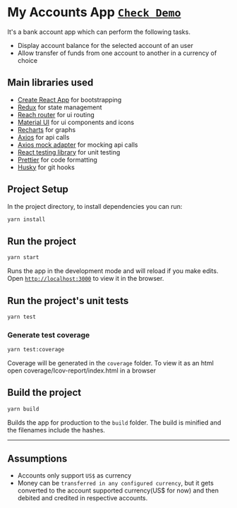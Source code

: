 # My Accounts App [`Check Demo`](https://textnav.github.io/my-accounts/)

It's a bank account app which can perform the following tasks.

- Display account balance for the selected account of an user
- Allow transfer of funds from one account to another in a currency of choice

## Main libraries used

- [Create React App](https://github.com/facebook/create-react-app) for bootstrapping
- [Redux](https://redux.js.org/) for state management
- [Reach router](https://reach.tech/router/) for ui routing
- [Material UI](https://material-ui.com/) for ui components and icons
- [Recharts](https://recharts.org/en-US/) for graphs
- [Axios](https://github.com/axios/axios) for api calls
- [Axios mock adapter](https://github.com/ctimmerm/axios-mock-adapter) for mocking api calls
- [React testing library](https://github.com/testing-library/react-testing-library) for unit testing
- [Prettier](https://prettier.io/) for code formatting
- [Husky](https://typicode.github.io/husky/#/) for git hooks

## Project Setup

In the project directory, to install dependencies you can run:

```bash
yarn install
```

## Run the project

```bash
yarn start
```

Runs the app in the development mode and will reload if you make edits.
Open [`http://localhost:3000`](http://localhost:3000) to view it in the browser.

## Run the project's unit tests

```bash
yarn test
```

### Generate test coverage

```bash
yarn test:coverage
```

Coverage will be generated in the `coverage` folder. To view it as an html open coverage/Icov-report/index.html in a browser

## Build the project

```bash
yarn build
```

Builds the app for production to the `build` folder. The build is minified and the filenames include the hashes.

---

## Assumptions

- Accounts only support `US$` as currency
- Money can be `transferred in any configured currency`, but it gets converted to the account supported currency(US$ for now) and then debited and credited in respective accounts.
